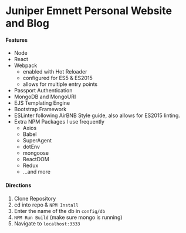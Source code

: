 # Juniper Emnett Personal Website and Blog

#### Features

* Node
* React
* Webpack
  - enabled with Hot Reloader
  - configured for ES5 & ES2015
  - allows for multiple entry points
* Passport Authentication
* MongoDB and MongoURI
* EJS Templating Engine
* Bootstrap Framework
* ESLinter following AirBNB Style guide, also allows for ES2015 linting.
* Extra NPM Packages I use frequently
  - Axios
  - Babel
  - SuperAgent
  - dotEnv
  - mongoose
  - ReactDOM
  - Redux
  - ...and more

#### Directions

1. Clone Repository
2. cd into repo & `NPM Install`
3. Enter the name of the db in `config/db` 
4. `NPM Run Build` (make sure mongo is running)
5. Navigate to `localhost:3333`
